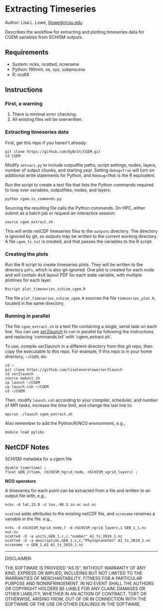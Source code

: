 # Extracting Timeseries

Author: Lisa L. Lowe, lllowe@ncsu.edu 

Describes the workflow for extracting and plotting timeseries data for CGEM variables from SCHISM outputs.

## Requirements

- System: ncks, ncatted, ncrename
- Python: f90nml, os, sys, subprocess
- R: ncdf4

## Instructions

### First, a warning

1. There is minimal error checking.
2. All existing files will be overwritten.

### Extracting timeseries data

First, get this repo if you haven't already:
```
git clone https://github.com/OyBcSt/CGEM.git
cd CGEM
```

Modify `setvars.py` to include outputfile paths, script settings, nodes, layers, number of output chunks, and starting year.  Setting `debug=True` will turn on additional write statements for Python, and `Rdebug=TRUE` is the R equivalent.

Run the script to create a text file that lists the Python commands required to loop over variables, outputfiles, nodes, and layers:
```
python cgem.ts_commands.py
```

Sourcing the resulting file calls the Python commands.  On HPC, either submit as a batch job or request an interactive session:
```
source cgem_extract.sh
```

This will write netCDF timeseries files to the `outputs` directory.  The directory is ignored by git, so outputs may be written to the current working directory.  A file `cgem_ts.txt` is created, and that passes the variables to the R script.


### Creating the plots
Run the R script to create timeseries plots.  They will be written to the directory `pdfs`, which is also git-ignored.  One plot is created for each node and will contain 4x4 layout PDF for each state variable, with multiple plotlines for each layer.
```
Rscript plot_timeseries_schism_cgem.R
```

The file `plot_timeseries_schism_cgem.R` sources the file `timeseries_plot.R`, located in the same directory.

### Running in parallel
The file `cgem_extract.sh` is a text file containing a single, serial task on each line.  You can use [ser2launch](https://github.com/lisalenorelowe/ser2launch) to run in parallel by following the instructions and replacing 'commands.txt' with 'cgem_extract.sh'. 

To use, compile ser2launch in a different directory from this git repo, then copy the executable to this repo.  For example, if this repo is in your home directory, `~/CGEM`, do: 
```
cd ~
git clone https://github.com/lisalenorelowe/ser2launch
cd ser2launch
source makeit.sh
cp launch ~/CGEM
cp launch.csh ~/CGEM
cd ~/CGEM
```
Then, modify `launch.csh` according to your compiler, scheduler, and number of MPI tasks, increase the time limit, and change the last line to:
```
mpirun ./launch cgem_extract.sh 
```
Also remember to add the Python/R/NCO environment, e.g.,
```
module load pylibs
```

## NetCDF Notes

SCHISM metadata for a cgem file
```
double time(time) ;
float GEN_2(time, nSCHISM_hgrid_node, nSCHISM_vgrid_layers) ;
```

**NCO operators**

A timeseries for each point can be extracted from a file and written to an output file with, e.g.,
```
ncks -d lat,15.0 -d lon,-90.3 in.nc out.nc
```

`ncatted` adds attributes to the existing netCDF file, and `ncrename` renames a variable in the file.  e.g.,
```
ncks -d nSCHISM_hgrid_node,7 -d nSCHISM_vgrid_layers,1 GEN_1_1.nc out.nc
ncatted -O -a units,GEN_1,c,c,"number" A1_ts_2019_1.nc
ncatted -O -a description,GEN_1,c,c,"Phytoplankton" A1_ts_2019_1.nc
ncrename -v GEN_1,A1 A1_ts_2019_1.nc
```

---

DISCLAIMER:

THE SOFTWARE IS PROVIDED “AS IS”, WITHOUT WARRANTY OF ANY KIND, EXPRESS OR IMPLIED, INCLUDING BUT NOT LIMITED TO THE WARRANTIES OF MERCHANTABILITY, FITNESS FOR A PARTICULAR PURPOSE AND NONINFRINGEMENT. IN NO EVENT SHALL THE AUTHORS OR COPYRIGHT HOLDERS BE LIABLE FOR ANY CLAIM, DAMAGES OR OTHER LIABILITY, WHETHER IN AN ACTION OF CONTRACT, TORT OR OTHERWISE, ARISING FROM, OUT OF OR IN CONNECTION WITH THE SOFTWARE OR THE USE OR OTHER DEALINGS IN THE SOFTWARE.
